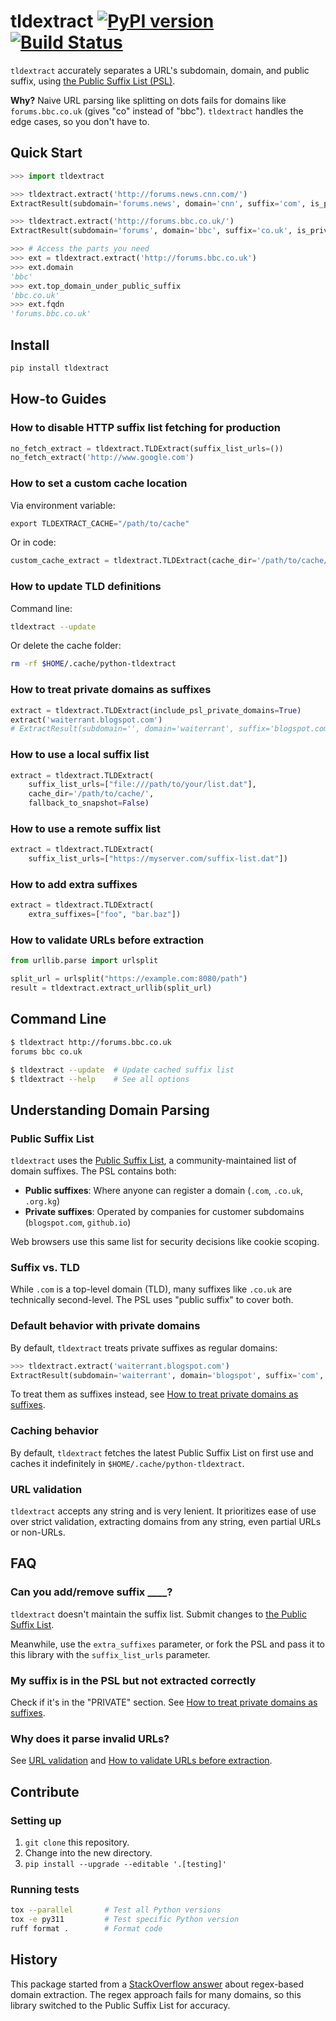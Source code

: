 # tldextract [![PyPI version](https://badge.fury.io/py/tldextract.svg)](https://badge.fury.io/py/tldextract) [![Build Status](https://github.com/john-kurkowski/tldextract/actions/workflows/ci.yml/badge.svg)](https://github.com/john-kurkowski/tldextract/actions/workflows/ci.yml)

`tldextract` accurately separates a URL's subdomain, domain, and public suffix,
using [the Public Suffix List (PSL)](https://publicsuffix.org).

**Why?** Naive URL parsing like splitting on dots fails for domains like
`forums.bbc.co.uk` (gives "co" instead of "bbc"). `tldextract` handles the edge
cases, so you don't have to.

## Quick Start

```python
>>> import tldextract

>>> tldextract.extract('http://forums.news.cnn.com/')
ExtractResult(subdomain='forums.news', domain='cnn', suffix='com', is_private=False)

>>> tldextract.extract('http://forums.bbc.co.uk/')
ExtractResult(subdomain='forums', domain='bbc', suffix='co.uk', is_private=False)

>>> # Access the parts you need
>>> ext = tldextract.extract('http://forums.bbc.co.uk')
>>> ext.domain
'bbc'
>>> ext.top_domain_under_public_suffix
'bbc.co.uk'
>>> ext.fqdn
'forums.bbc.co.uk'
```

## Install

```zsh
pip install tldextract
```

## How-to Guides

### How to disable HTTP suffix list fetching for production

```python
no_fetch_extract = tldextract.TLDExtract(suffix_list_urls=())
no_fetch_extract('http://www.google.com')
```

### How to set a custom cache location

Via environment variable:

```python
export TLDEXTRACT_CACHE="/path/to/cache"
```

Or in code:

```python
custom_cache_extract = tldextract.TLDExtract(cache_dir='/path/to/cache/')
```

### How to update TLD definitions

Command line:

```zsh
tldextract --update
```

Or delete the cache folder:

```zsh
rm -rf $HOME/.cache/python-tldextract
```

### How to treat private domains as suffixes

```python
extract = tldextract.TLDExtract(include_psl_private_domains=True)
extract('waiterrant.blogspot.com')
# ExtractResult(subdomain='', domain='waiterrant', suffix='blogspot.com', is_private=True)
```

### How to use a local suffix list

```python
extract = tldextract.TLDExtract(
    suffix_list_urls=["file:///path/to/your/list.dat"],
    cache_dir='/path/to/cache/',
    fallback_to_snapshot=False)
```

### How to use a remote suffix list

```python
extract = tldextract.TLDExtract(
    suffix_list_urls=["https://myserver.com/suffix-list.dat"])
```

### How to add extra suffixes

```python
extract = tldextract.TLDExtract(
    extra_suffixes=["foo", "bar.baz"])
```

### How to validate URLs before extraction

```python
from urllib.parse import urlsplit

split_url = urlsplit("https://example.com:8080/path")
result = tldextract.extract_urllib(split_url)
```

## Command Line

```zsh
$ tldextract http://forums.bbc.co.uk
forums bbc co.uk

$ tldextract --update  # Update cached suffix list
$ tldextract --help    # See all options
```

## Understanding Domain Parsing

### Public Suffix List

`tldextract` uses the [Public Suffix List](https://publicsuffix.org), a
community-maintained list of domain suffixes. The PSL contains both:

- **Public suffixes**: Where anyone can register a domain (`.com`, `.co.uk`,
  `.org.kg`)
- **Private suffixes**: Operated by companies for customer subdomains
  (`blogspot.com`, `github.io`)

Web browsers use this same list for security decisions like cookie scoping.

### Suffix vs. TLD

While `.com` is a top-level domain (TLD), many suffixes like `.co.uk` are
technically second-level. The PSL uses "public suffix" to cover both.

### Default behavior with private domains

By default, `tldextract` treats private suffixes as regular domains:

```python
>>> tldextract.extract('waiterrant.blogspot.com')
ExtractResult(subdomain='waiterrant', domain='blogspot', suffix='com', is_private=False)
```

To treat them as suffixes instead, see
[How to treat private domains as suffixes](#how-to-treat-private-domains-as-suffixes).

### Caching behavior

By default, `tldextract` fetches the latest Public Suffix List on first use and
caches it indefinitely in `$HOME/.cache/python-tldextract`.

### URL validation

`tldextract` accepts any string and is very lenient. It prioritizes ease of use
over strict validation, extracting domains from any string, even partial URLs or
non-URLs.

## FAQ

### Can you add/remove suffix \_\_\_\_?

`tldextract` doesn't maintain the suffix list. Submit changes to
[the Public Suffix List](https://publicsuffix.org/submit/).

Meanwhile, use the `extra_suffixes` parameter, or fork the PSL and pass it to
this library with the `suffix_list_urls` parameter.

### My suffix is in the PSL but not extracted correctly

Check if it's in the "PRIVATE" section. See
[How to treat private domains as suffixes](#how-to-treat-private-domains-as-suffixes).

### Why does it parse invalid URLs?

See [URL validation](#url-validation) and
[How to validate URLs before extraction](#how-to-validate-urls-before-extraction).

## Contribute

### Setting up

1. `git clone` this repository.
2. Change into the new directory.
3. `pip install --upgrade --editable '.[testing]'`

### Running tests

```zsh
tox --parallel       # Test all Python versions
tox -e py311         # Test specific Python version
ruff format .        # Format code
```

## History

This package started from a
[StackOverflow answer](http://stackoverflow.com/questions/569137/how-to-get-domain-name-from-url/569219#569219)
about regex-based domain extraction. The regex approach fails for many domains,
so this library switched to the Public Suffix List for accuracy.
